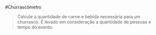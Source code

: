 #Churrascômetro
>Calcule a quantidade de carne e bebida necessária para um churrasco. É levado em consideração a quantidade de pessoas e tempo do evento.